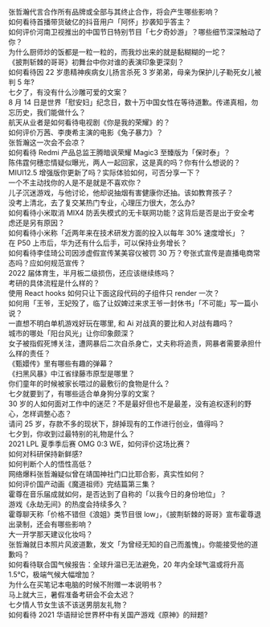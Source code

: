 张哲瀚代言合作所有品牌或全部与其终止合作，将会产生哪些影响？  
如何看待首播带货破亿的抖音用户「阿怀」抄袭知乎答主？  
如何评价河南卫视推出的中国节日特别节目「七夕奇妙游」？哪些细节深深触动了你？  
为什么厨师炒的饭都是一粒一粒的，而我炒出来的就是黏糊糊的一坨？  
《披荆斩棘的哥哥》初舞台中你对谁的表演印象更深刻？  
如何看待因 22 岁患精神疾病女儿扬言杀死 3 岁弟弟，母亲为保护儿子勒死女儿被判 5 年?  
七夕了，有没有什么沙雕可爱的文案？  
8 月 14 日是世界「慰安妇」纪念日，数十万中国女性在等待道歉。传递真相，勿忘历史，我们能做什么？  
航天从业者是如何看待电视剧《你是我的荣耀》的？  
如何评价万茜、李庚希主演的电影《兔子暴力》？  
张哲瀚这一次会不会凉？  
如何看待 Redmi 产品总监王腾暗讽荣耀 Magic3 至臻版为「保时泰」？  
陈伟霆何穗恋情疑似曝光，两人一起回家，这是真的吗？你有什么想说的？  
MIUI12.5 增强版你更新了吗？实际体验如何，可否分享一下？  
一个不主动找你的人是不是就是不喜欢你？  
儿子沉迷游戏，与他讨论，他却说抽烟有害健康你还抽。该如教育孩子？  
没考上清北，去了复交某热门专业，心理压力很大，怎么办?  
如何看待小米取消 MIX4 防丢失模式的无卡联网功能？这背后是否是出于安全考虑还是另有原因？  
如何看待小米称「近两年来在技术研发方面的投入以每年 30% 速度增长」？  
在 P50 上市后，华为还有什么后手，可以保持业务增长？  
如何看待李佳琦公司因涉虚假宣传某美容仪被罚 30 万？夸张式宣传是直播电商常态吗？应如何规范宣传？  
2022 届体育生，半月板二级损伤，还应该继续练吗？  
考研的具体流程是什么样的？  
使用 React hooks 如何只让下面这段代码的子组件只 render 一次？  
如何用「王爷，王妃殁了，临了让奴婢过来求王爷一封休书」「不可能」写一篇小说？  
一直想不明白单机游戏好玩在哪里, 和 Ai 对战真的要比和人对战有趣吗？  
城市的哪处「阳台风光」让你印象颇深？  
女子被指假死博关注，遭网暴后二次自杀身亡，丈夫称将追责，网暴者需要承担什么样的责任？  
《甄嬛传》里有哪些有趣的弹幕？  
《扫黑风暴》中江省绿藤市原型是哪里？  
你们童年的时候被家长喂过的最敷衍的食物是什么？  
七夕就要到了，有哪些适合单身狗分享的文案？  
30 岁的人如何面对工作中的迷茫？不是最好但也不是最差，没有追权逐利的野心，怎样调整心态？  
请问 25 岁，存款不多的现状下，辞掉现有的工作进行创业，值得吗？  
七夕到，你收到过最特别的礼物是什么？  
2021 LPL 夏季季后赛 OMG 0:3 WE，如何评价这场比赛？  
如何对科研保持新鲜感?  
如何判断个人的悟性高低？  
网络爆料张哲瀚疑似曾在靖国神社门口比耶合影，真实性如何？  
如何评价国产动画《魔道祖师》完结篇第三集？  
霍尊在音乐届成就如何，是否达到了自称的「以我今日的身份地位」？  
游戏《永劫无间》的热度会持续多久？  
霍尊聊天称「价格不错但《浪姐》类节目很 low」，《披荆斩棘的哥哥》宣布霍尊退出录制，还会有哪些影响？  
大一开学那天建议化妆吗？  
张哲瀚就日本照片风波道歉，发文「为曾经无知的自己而羞愧」。你能接受他的道歉吗？  
如何看待联合国气候报告：全球升温已无法避免，20 年内全球气温或将升高 1.5℃，极端气候大幅增加？  
为什么在买笔记本电脑的时候不附赠一本说明书？  
马上就大三，暑假准备考研会不会太迟？  
七夕情人节女生该不该送男朋友礼物？  
如何看待 2021 华语辩论世界杯中有关国产游戏《原神》的辩题?  
